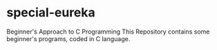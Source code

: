 # special-eureka
Beginner's Approach to C Programming
This Repository contains some beginner's programs, coded in C language. 
